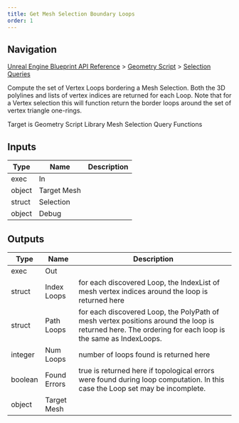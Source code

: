 ```yaml
---
title: Get Mesh Selection Boundary Loops
order: 1
---
```

## Navigation

[Unreal Engine Blueprint API Reference](https://dev.epicgames.com/documentation/en-us/unreal-engine/BlueprintAPI) > [Geometry Script](https://dev.epicgames.com/documentation/en-us/unreal-engine/BlueprintAPI/GeometryScript) > [Selection Queries](https://dev.epicgames.com/documentation/en-us/unreal-engine/BlueprintAPI/GeometryScript/SelectionQueries)

Compute the set of Vertex Loops bordering a Mesh Selection. Both the 3D polylines and lists of vertex indices are returned for each Loop.
Note that for a Vertex selection this will function return the border loops around the set of vertex triangle one-rings.

Target is Geometry Script Library Mesh Selection Query Functions

## Inputs

| Type | Name | Description |
| --- | --- | --- |
| exec | In |  |
| object | Target Mesh |  |
| struct | Selection |  |
| object | Debug |  |

## Outputs

| Type | Name | Description |
| --- | --- | --- |
| exec | Out |  |
| struct | Index Loops | for each discovered Loop, the IndexList of mesh vertex indices around the loop is returned here |
| struct | Path Loops | for each discovered Loop, the PolyPath of mesh vertex positions around the loop is returned here. The ordering for each loop is the same as IndexLoops. |
| integer | Num Loops | number of loops found is returned here |
| boolean | Found Errors | true is returned here if topological errors were found during loop computation. In this case the Loop set may be incomplete. |
| object | Target Mesh |  |
